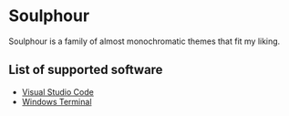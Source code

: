 # Soulphour
Soulphour is a family of almost monochromatic themes that fit my liking.

## List of supported software
* [Visual Studio Code](https://github.com/Soulphour/Soulphour-VSCode)
* [Windows Terminal](https://github.com/Soulphour/Soulphour-WindowsTerminal)
